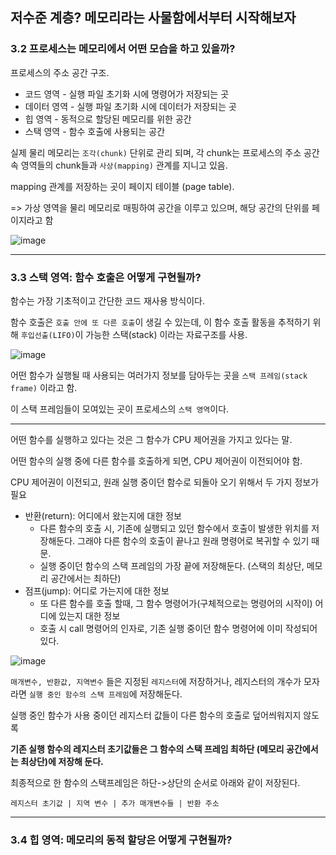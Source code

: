## 저수준 계층? 메모리라는 사물함에서부터 시작해보자

### 3.2 프로세스는 메모리에서 어떤 모습을 하고 있을까?

프로세스의 주소 공간 구조.

- 코드 영역 - 실행 파일 초기화 시에 명령어가 저장되는 곳
- 데이터 영역 - 실행 파일 초기화 시에 데이터가 저장되는 곳
- 힙 영역 - 동적으로 할당된 메모리를 위한 공간
- 스택 영역 - 함수 호출에 사용되는 공간

실제 물리 메모리는 `조각(chunk)` 단위로 관리 되며, 각 chunk는 프로세스의 주소 공간 속 영역들의 chunk들과 `사상(mapping)` 관계를 지니고 있음.

mapping 관계를 저장하는 곳이 페이지 테이블 (page table).

=> 가상 영역을 물리 메모리로 매핑하여 공간을 이루고 있으며, 해당 공간의 단위를 페이지라고 함

![image](https://github.com/user-attachments/assets/4237305b-405e-4546-92fb-98d082576799)

___

### 3.3 스택 영역: 함수 호출은 어떻게 구현될까?

함수는 가장 기초적이고 간단한 코드 재사용 방식이다.

함수 호출은 `호출 안에 또 다른 호출`이 생길 수 있는데, 이 함수 호출 활동을 추적하기 위해 `후입선출(LIFO)`이 가능한 스택(stack) 이라는 자료구조를 사용.

![image](https://github.com/user-attachments/assets/7d0e32e7-da82-4a85-bfea-95ad69b691a1)

어떤 함수가 실행될 때 사용되는 여러가지 정보를 담아두는 곳을 `스택 프레임(stack frame)` 이라고 함.

이 스택 프레임들이 모여있는 곳이 프로세스의 `스택 영역`이다.
___

어떤 함수를 실행하고 있다는 것은 그 함수가 CPU 제어권을 가지고 있다는 말.

어떤 함수의 실행 중에 다른 함수를 호출하게 되면, CPU 제어권이 이전되어야 함.

CPU 제어권이 이전되고, 원래 실행 중이던 함수로 되돌아 오기 위해서 두 가지 정보가 필요
- 반환(return): 어디에서 왔는지에 대한 정보
  - 다른 함수의 호출 시, 기존에 실행되고 있던 함수에서 호출이 발생한 위치를 저장해둔다. 그래야 다른 함수의 호출이 끝나고 원래 명령어로 복귀할 수 있기 때문.
  - 실행 중이던 함수의 스택 프레임의 가장 끝에 저장해둔다. (스택의 최상단, 메모리 공간에서는 최하단)
- 점프(jump): 어디로 가는지에 대한 정보
  - 또 다른 함수를 호출 할때, 그 함수 명령어가(구체적으로는 명령어의 시작이) 어디에 있는지 대한 정보
  - 호출 시 call 명령어의 인자로, 기존 실행 중이던 함수 명령어에 이미 작성되어있다.

![image](https://github.com/user-attachments/assets/fbb83fe3-cd9d-4006-abda-e74c4e739007)

`매개변수, 반환값, 지역변수` 들은 지정된 `레지스터`에 저장하거나, 레지스터의 개수가 모자라면 `실행 중인 함수의 스택 프레임`에 저장해둔다.

실행 중인 함수가 사용 중이던 레지스터 값들이 다른 함수의 호출로 덮어씌워지지 않도록 

**기존 실행 함수의 레지스터 초기값들은 그 함수의 스택 프레임 최하단 (메모리 공간에서는 최상단)에 저장해 둔다.**

최종적으로 한 함수의 스택프레임은 하단->상단의 순서로 아래와 같이 저장된다.

`레지스터 초기값 | 지역 변수 | 추가 매개변수들 | 반환 주소`
___

### 3.4 힙 영역: 메모리의 동적 할당은 어떻게 구현될까?

